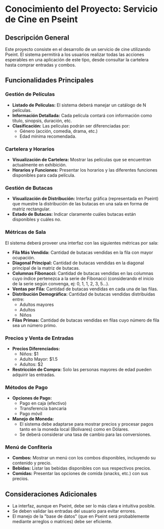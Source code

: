 # Conocimiento del Proyecto: Servicio de Cine en Pseint

## Descripción General

Este proyecto consiste en el desarrollo de un servicio de cine utilizando Pseint. El sistema permitirá a los usuarios realizar todas las acciones esperables en una aplicación de este tipo, desde consultar la cartelera hasta comprar entradas y combos.

## Funcionalidades Principales

### Gestión de Películas

- **Listado de Películas:** El sistema deberá manejar un catálogo de N películas.
- **Información Detallada:** Cada película contará con información como título, sinopsis, duración, etc.
- **Clasificación:** Las películas podrán ser diferenciadas por:
  - Género (acción, comedia, drama, etc.)
  - Edad mínima recomendada.

### Cartelera y Horarios

- **Visualización de Cartelera:** Mostrar las películas que se encuentran actualmente en exhibición.
- **Horarios y Funciones:** Presentar los horarios y las diferentes funciones disponibles para cada película.

### Gestión de Butacas

- **Visualización de Distribución:** Interfaz gráfica (representada en Pseint) que muestre la distribución de las butacas en una sala en forma de matriz rectangular.
- **Estado de Butacas:** Indicar claramente cuáles butacas están disponibles y cuáles no.

### Métricas de Sala

El sistema deberá proveer una interfaz con las siguientes métricas por sala:

- **Fila Más Vendida:** Cantidad de butacas vendidas en la fila con mayor ocupación.
- **Diagonal Principal:** Cantidad de butacas vendidas en la diagonal principal de la matriz de butacas.
- **Columnas Fibonacci:** Cantidad de butacas vendidas en las columnas cuyo índice pertenezca a la serie de Fibonacci (considerando el inicio de la serie según convenga, ej: 0, 1, 1, 2, 3, 5...).
- **Ventas por Fila:** Cantidad de butacas vendidas en cada una de las filas.
- **Distribución Demográfica:** Cantidad de butacas vendidas distribuidas entre:
  - Adultos mayores
  - Adultos
  - Niños
- **Filas Primas:** Cantidad de butacas vendidas en filas cuyo número de fila sea un número primo.

### Precios y Venta de Entradas

- **Precios Diferenciados:**
  - Niños: $1
  - Adulto Mayor: $1.5
  - Adultos: $2
- **Restricción de Compra:** Solo las personas mayores de edad pueden adquirir las entradas.

### Métodos de Pago

- **Opciones de Pago:**
  - Pago en caja (efectivo)
  - Transferencia bancaria
  - Pago móvil
- **Manejo de Moneda:**
  - El sistema debe adaptarse para mostrar precios y procesar pagos tanto en la moneda local (Bolívares) como en Dólares.
  - Se deberá considerar una tasa de cambio para las conversiones.

### Menú de Confitería

- **Combos:** Mostrar un menú con los combos disponibles, incluyendo su contenido y precio.
- **Bebidas:** Listar las bebidas disponibles con sus respectivos precios.
- **Comidas:** Presentar las opciones de comida (snacks, etc.) con sus precios.

## Consideraciones Adicionales

- La interfaz, aunque en Pseint, debe ser lo más clara e intuitiva posible.
- Se deben validar las entradas del usuario para evitar errores.
- El manejo de la "base de datos" (que en Pseint será probablemente mediante arreglos o matrices) debe ser eficiente.
